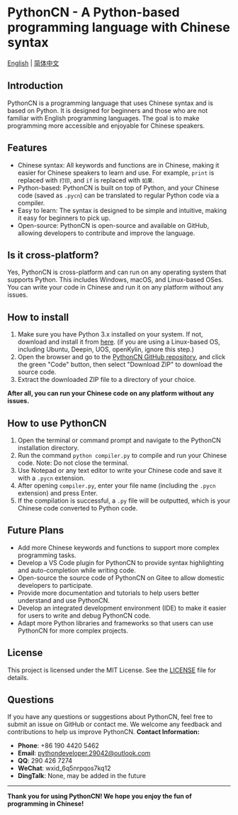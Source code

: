 # PythonCN - A Python-based programming language with Chinese syntax

[English](README.md) | [简体中文](README_CN.md)

## Introduction
PythonCN is a programming language that uses Chinese syntax and is based on Python. It is designed for beginners and those who are not familiar with English programming languages. The goal is to make programming more accessible and enjoyable for Chinese speakers.

## Features
- Chinese syntax: All keywords and functions are in Chinese, making it easier for Chinese speakers to learn and use. For example, `print` is replaced with `打印`, and `if` is replaced with `如果`.
- Python-based: PythonCN is built on top of Python, and your Chinese code (saved as `.pycn`) can be translated to regular Python code via a compiler. 
- Easy to learn: The syntax is designed to be simple and intuitive, making it easy for beginners to pick up.
- Open-source: PythonCN is open-source and available on GitHub, allowing developers to contribute and improve the language.

## Is it cross-platform?
Yes, PythonCN is cross-platform and can run on any operating system that supports Python. This includes Windows, macOS, and Linux-based OSes. You can write your code in Chinese and run it on any platform without any issues.

## How to install
1. Make sure you have Python 3.x installed on your system. If not, download and install it from [here](https://www.python.org/downloads/). (if you are using a Linux-based OS, including Ubuntu, Deepin, UOS, openKylin, ignore this step.)
2. Open the browser and go to the [PythonCN GitHub repository](https://github.com/PythonCN/PythonCN), and click the green "Code" button, then select "Download ZIP" to download the source code.
3. Extract the downloaded ZIP file to a directory of your choice.  

**After all, you can run your Chinese code on any platform without any issues.**

## How to use PythonCN
1. Open the terminal or command prompt and navigate to the PythonCN installation directory.
2. Run the command `python compiler.py` to compile and run your Chinese code. Note: Do not close the terminal.
3. Use Notepad or any text editor to write your Chinese code and save it with a `.pycn` extension.
4. After opening `compiler.py`, enter your file name (including the `.pycn` extension) and press Enter.
5. If the compilation is successful, a `.py` file will be outputted, which is your Chinese code converted to Python code.
## Future Plans
- Add more Chinese keywords and functions to support more complex programming tasks.
- Develop a VS Code plugin for PythonCN to provide syntax highlighting and auto-completion while writing code.
- Open-source the source code of PythonCN on Gitee to allow domestic developers to participate.
- Provide more documentation and tutorials to help users better understand and use PythonCN.
- Develop an integrated development environment (IDE) to make it easier for users to write and debug PythonCN code.
- Adapt more Python libraries and frameworks so that users can use PythonCN for more complex projects.
## License
This project is licensed under the MIT License. See the [LICENSE](LICENSE) file for details.
## Questions
If you have any questions or suggestions about PythonCN, feel free to submit an issue on GitHub or contact me. We welcome any feedback and contributions to help us improve PythonCN.
**Contact Information:**
- **Phone**: +86 190 4420 5462
- **Email**: pythondeveloper.29042@outlook.com
- **QQ**: 290 426 7274
- **WeChat**: wxid_6q5nrpqos7kq12
- **DingTalk**: None, may be added in the future
---
**Thank you for using PythonCN! We hope you enjoy the fun of programming in Chinese!**
